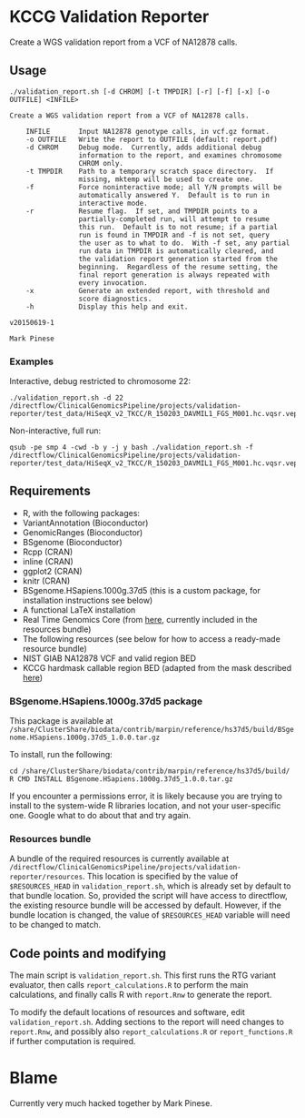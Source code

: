# KCCG Validation Reporter

Create a WGS validation report from a VCF of NA12878 calls.



## Usage

```
./validation_report.sh [-d CHROM] [-t TMPDIR] [-r] [-f] [-x] [-o OUTFILE] <INFILE>

Create a WGS validation report from a VCF of NA12878 calls.

    INFILE       Input NA12878 genotype calls, in vcf.gz format.
    -o OUTFILE   Write the report to OUTFILE (default: report.pdf)
    -d CHROM     Debug mode.  Currently, adds additional debug 
                 information to the report, and examines chromosome
                 CHROM only.
    -t TMPDIR    Path to a temporary scratch space directory.  If 
                 missing, mktemp will be used to create one.
    -f           Force noninteractive mode; all Y/N prompts will be
                 automatically answered Y.  Default is to run in 
                 interactive mode.
    -r           Resume flag.  If set, and TMPDIR points to a 
                 partially-completed run, will attempt to resume
                 this run.  Default is to not resume; if a partial
                 run is found in TMPDIR and -f is not set, query
                 the user as to what to do.  With -f set, any partial
                 run data in TMPDIR is automatically cleared, and
                 the validation report generation started from the 
                 beginning.  Regardless of the resume setting, the
                 final report generation is always repeated with
                 every invocation.
    -x           Generate an extended report, with threshold and
                 score diagnostics.
    -h           Display this help and exit.

v20150619-1

Mark Pinese
```



### Examples

Interactive, debug restricted to chromosome 22:
```
./validation_report.sh -d 22 /directflow/ClinicalGenomicsPipeline/projects/validation-reporter/test_data/HiSeqX_v2_TKCC/R_150203_DAVMIL1_FGS_M001.hc.vqsr.vep.vcf.gz
```

Non-interactive, full run:
```
qsub -pe smp 4 -cwd -b y -j y bash ./validation_report.sh -f /directflow/ClinicalGenomicsPipeline/projects/validation-reporter/test_data/HiSeqX_v2_TKCC/R_150203_DAVMIL1_FGS_M001.hc.vqsr.vep.vcf.gz
```



## Requirements

* R, with the following packages:
 * VariantAnnotation (Bioconductor)
 * GenomicRanges (Bioconductor)
 * BSgenome (Bioconductor)
 * Rcpp (CRAN)
 * inline (CRAN)
 * ggplot2 (CRAN)
 * knitr (CRAN)
 * BSgenome.HSapiens.1000g.37d5 (this is a custom package, for installation instructions see below)
* A functional LaTeX installation
* Real Time Genomics Core (from [here](http://realtimegenomics.com/products/rtg-core-downloads/), currently included in the resources bundle)
* The following resources (see below for how to access a ready-made resource bundle)
 * NIST GIAB NA12878 VCF and valid region BED
 * KCCG hardmask callable region BED (adapted from the mask described [here](https://ccg.garvan.org.au/confluence/display/TxGen/Depth+and+quality+requirements+for+clinical+sequencing))



### BSgenome.HSapiens.1000g.37d5 package

This package is available at `/share/ClusterShare/biodata/contrib/marpin/reference/hs37d5/build/BSgenome.HSapiens.1000g.37d5_1.0.0.tar.gz`

To install, run the following:

```
cd /share/ClusterShare/biodata/contrib/marpin/reference/hs37d5/build/
R CMD INSTALL BSgenome.HSapiens.1000g.37d5_1.0.0.tar.gz
```

If you encounter a permissions error, it is likely because you are trying to install to the system-wide R libraries location, and not your user-specific one.  Google what to do about that and try again.



### Resources bundle

A bundle of the required resources is currently available at `/directflow/ClinicalGenomicsPipeline/projects/validation-reporter/resources`.  This location is specified by the value of `$RESOURCES_HEAD` in `validation_report.sh`, which is already set by default to that bundle location.  So, provided the script will have access to directflow, the existing resource bundle will be accessed by default.  However, if the bundle 
location is changed, the value of `$RESOURCES_HEAD` variable will need to be changed to match.



## Code points and modifying

The main script is `validation_report.sh`.  This first runs the RTG variant evaluator, then calls `report_calculations.R` to perform the main calculations, and finally calls R with `report.Rnw` to generate the report.

To modify the default locations of resources and software, edit `validation_report.sh`.  Adding sections to the report will need changes to `report.Rnw`, and possibly also `report_calculations.R` or `report_functions.R` if further computation is required.


# Blame

Currently very much hacked together by Mark Pinese.
